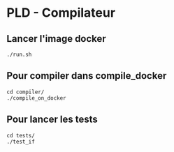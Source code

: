 # PLD - Compilateur

## Lancer l'image docker

```
./run.sh
```

## Pour compiler dans compile_docker

```
cd compiler/
./compile_on_docker
```

## Pour lancer les tests

```
cd tests/
./test_if
```
